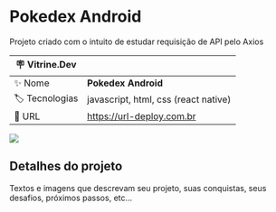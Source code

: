 # Pokedex Android

Projeto criado com o intuito de estudar requisição de API pelo Axios

| :placard: Vitrine.Dev |     |
| -------------  | --- |
| :sparkles: Nome        | **Pokedex Android**
| :label: Tecnologias | javascript, html, css (react native)
| :rocket: URL         | https://url-deploy.com.br

<!-- Inserir imagem com a #vitrinedev ao final do link -->
![](https://via.placeholder.com/1200x500.png?text=imagem+lindona+do+meu+projeto#vitrinedev)

## Detalhes do projeto

Textos e imagens que descrevam seu projeto, suas conquistas, seus desafios, próximos passos, etc...
